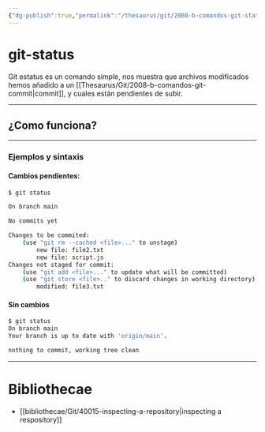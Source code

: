 ```yaml
---
{"dg-publish":true,"permalink":"/thesaurus/git/2008-b-comandos-git-status/"}
---
```


# git-status
Git estatus es un comando simple, nos muestra que archivos modificados hemos añadido a un [[Thesaurus/Git/2008-b-comandos-git-commit\|commit]], y cuales están pendientes de subir.

---
## ¿Como funciona?

---
### Ejemplos y sintaxis

#### Cambios pendientes:
```bash
$ git status

On branch main

No commits yet

Changes to be commited:
	(use "git rm --cached <file>..." to unstage)
		new file: file2.txt
		new file: script.js
Changes not staged for commit:
	(use "git add <file>..." to update what will be committed)
	(use "git store <file>.." to discard changes in working directory)
		modified: file3.txt
```

#### Sin cambios
```bash
$ git status
On branch main
Your branch is up to date with 'origin/main'.

nothing to commit, working tree clean
```
---
# Bibliothecae
- [[bibliothecae/Git/40015-inspecting-a-repository\|inspecting a respository]]